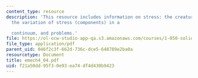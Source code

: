 ```yaml
---
content_type: resource
description: 'This resource includes information on stress: the creature and its components,
  the variation of stress (components) in a

  continuum, and problems.'
file: https://ol-ocw-studio-app-qa.s3.amazonaws.com/courses/1-050-solid-mechanics-fall-2004/f21a50dd95f30e93ea74df4d430b9423_emech4_04.pdf
file_type: application/pdf
parent_uid: 046f2c3f-662d-736c-dce5-648789e2ba0a
resourcetype: Document
title: emech4_04.pdf
uid: f21a50dd-95f3-0e93-ea74-df4d430b9423
---
```

